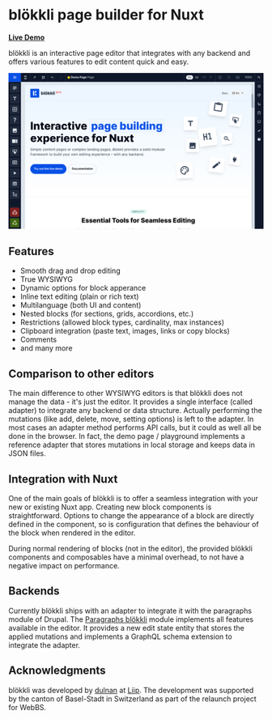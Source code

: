 # blökkli page builder for Nuxt

**[Live Demo](https://blokk.li)**

blökkli is an interactive page editor that integrates with any backend and
offers various features to edit content quick and easy.

![Screenshot of the blökkli editor](./playground/public/editor-screenshot.png)

## Features

- Smooth drag and drop editing
- True WYSIWYG
- Dynamic options for block apperance
- Inline text editing (plain or rich text)
- Multilanguage (both UI and content)
- Nested blocks (for sections, grids, accordions, etc.)
- Restrictions (allowed block types, cardinality, max instances)
- Clipboard integration (paste text, images, links or copy blocks)
- Comments
- and many more

## Comparison to other editors

The main difference to other WYSIWYG editors is that blökkli does not manage the
data - it's just the editor. It provides a single interface (called adapter) to
integrate any backend or data structure. Actually performing the mutations (like
add, delete, move, setting options) is left to the adapter. In most cases an
adapter method performs API calls, but it could as well all be done in the
browser. In fact, the demo page / playground implements a reference adapter that
stores mutations in local storage and keeps data in JSON files.

## Integration with Nuxt

One of the main goals of blökkli is to offer a seamless integration with your
new or existing Nuxt app. Creating new block components is straightforward.
Options to change the appearance of a block are directly defined in the
component, so is configuration that defines the behaviour of the block when
rendered in the editor.

During normal rendering of blocks (not in the editor), the provided blökkli
components and composables have a minimal overhead, to not have a negative
impact on performance.

## Backends

Currently blökkli ships with an adapter to integrate it with the paragraphs
module of Drupal. The
[Paragraphs blökkli](https://www.drupal.org/project/paragraphs_blokkli) module
implements all features available in the editor. It provides a new edit state
entity that stores the applied mutations and implements a GraphQL schema
extension to integrate the adapter.

## Acknowledgments

blökkli was developed by [dulnan](https://github.com/dulnan) at
[Liip](https://www.liip.ch/). The development was supported by the canton of
Basel-Stadt in Switzerland as part of the relaunch project for WebBS.
